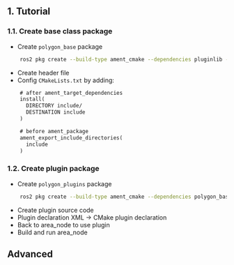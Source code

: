 ## 1. Tutorial

### 1.1. Create base class package
- Create `polygon_base` package
```bash
	ros2 pkg create --build-type ament_cmake --dependencies pluginlib --node-name area_node polygon_base
```
- Create header file
- Config `CMakeLists.txt` by adding:
```txt
	# after ament_target_dependencies
	install(
	  DIRECTORY include/
	  DESTINATION include
	)

	# before ament_package
	ament_export_include_directories(
	  include
	)
```
### 1.2. Create plugin package
- Create `polygon_plugins` package
```bash
	ros2 pkg create --build-type ament_cmake --dependencies polygon_base pluginlib --library-name polygon_plugins polygon_plugins
```
- Create plugin source code
- Plugin declaration XML -> CMake plugin declaration
- Back to area_node to use plugin
- Build and run area_node


## Advanced